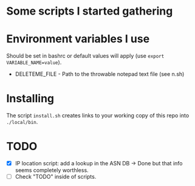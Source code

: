 # Some scripts I started gathering

# Environment variables I use
Should be set in bashrc or default values will apply (use `export VARIABLE_NAME=value`).

* DELETEME_FILE - Path to the throwable notepad text file (see n.sh)

# Installing
The script `install.sh` creates links to your working copy of this repo into `./local/bin`.

# TODO
- [x] IP location script: add a lookup in the ASN DB -> Done but that info seems completely worthless.
- [ ] Check "TODO" inside of scripts.